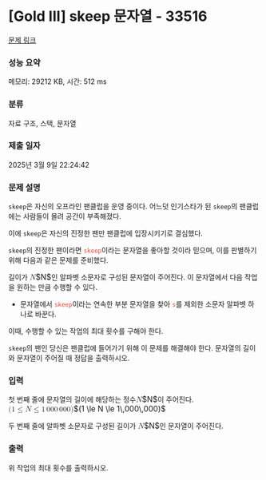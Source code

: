 # [Gold III] skeep 문자열 - 33516 

[문제 링크](https://www.acmicpc.net/problem/33516) 

### 성능 요약

메모리: 29212 KB, 시간: 512 ms

### 분류

자료 구조, 스택, 문자열

### 제출 일자

2025년 3월 9일 22:24:42

### 문제 설명

<p><code>skeep</code>은 자신의 오프라인 팬클럽을 운영 중이다. 어느덧 인기스타가 된 <code>skeep</code>의 팬클럽에는 사람들이 몰려 공간이 부족해졌다.</p>

<p>이에 <code>skeep</code>은 자신의 진정한 팬만 팬클럽에 입장시키기로 결심했다.</p>

<p><code>skeep</code>의 진정한 팬이라면 <span style="color:#e74c3c;"><code>skeep</code></span>이라는 문자열을 좋아할 것이라 믿으며, 이를 판별하기 위해 다음과 같은 문제를 준비했다.</p>

<p>길이가 <mjx-container class="MathJax" jax="CHTML" style="font-size: 109%; position: relative;"><mjx-math class="MJX-TEX" aria-hidden="true"><mjx-mi class="mjx-i"><mjx-c class="mjx-c1D441 TEX-I"></mjx-c></mjx-mi></mjx-math><mjx-assistive-mml unselectable="on" display="inline"><math xmlns="http://www.w3.org/1998/Math/MathML"><mi>N</mi></math></mjx-assistive-mml><span aria-hidden="true" class="no-mathjax mjx-copytext">$N$</span></mjx-container>인 알파벳 소문자로 구성된 문자열이 주어진다. 이 문자열에서 다음 작업을 원하는 만큼 수행할 수 있다.</p>

<ul>
	<li>문자열에서 <span style="color:#e74c3c;"><code>skeep</code></span>이라는 연속한 부분 문자열을 찾아 <span style="color:#e74c3c;"><code>s</code></span>를 제외한 소문자 알파벳 하나로 바꾼다.</li>
</ul>

<p>이때, 수행할 수 있는 작업의 최대 횟수를 구해야 한다.</p>

<p><code>skeep</code>의 팬인 당신은 팬클럽에 들어가기 위해 이 문제를 해결해야 한다. 문자열의 길이와 문자열이 주어질 때 정답을 출력하시오.</p>

### 입력 

 <p>첫 번째 줄에 문자열의 길이에 해당하는 정수<mjx-container class="MathJax" jax="CHTML" style="font-size: 109%; position: relative;"><mjx-math class="MJX-TEX" aria-hidden="true"><mjx-mi class="mjx-i"><mjx-c class="mjx-c1D441 TEX-I"></mjx-c></mjx-mi></mjx-math><mjx-assistive-mml unselectable="on" display="inline"><math xmlns="http://www.w3.org/1998/Math/MathML"><mi>N</mi></math></mjx-assistive-mml><span aria-hidden="true" class="no-mathjax mjx-copytext">$N$</span></mjx-container>이 주어진다. <mjx-container class="MathJax" jax="CHTML" style="font-size: 109%; position: relative;"><mjx-math class="MJX-TEX" aria-hidden="true"><mjx-mo class="mjx-n"><mjx-c class="mjx-c28"></mjx-c></mjx-mo><mjx-mn class="mjx-n"><mjx-c class="mjx-c31"></mjx-c></mjx-mn><mjx-mo class="mjx-n" space="4"><mjx-c class="mjx-c2264"></mjx-c></mjx-mo><mjx-mi class="mjx-i" space="4"><mjx-c class="mjx-c1D441 TEX-I"></mjx-c></mjx-mi><mjx-mo class="mjx-n" space="4"><mjx-c class="mjx-c2264"></mjx-c></mjx-mo><mjx-mn class="mjx-n" space="4"><mjx-c class="mjx-c31"></mjx-c></mjx-mn><mjx-mstyle><mjx-mspace style="width: 0.167em;"></mjx-mspace></mjx-mstyle><mjx-mn class="mjx-n"><mjx-c class="mjx-c30"></mjx-c><mjx-c class="mjx-c30"></mjx-c><mjx-c class="mjx-c30"></mjx-c></mjx-mn><mjx-mstyle><mjx-mspace style="width: 0.167em;"></mjx-mspace></mjx-mstyle><mjx-mn class="mjx-n"><mjx-c class="mjx-c30"></mjx-c><mjx-c class="mjx-c30"></mjx-c><mjx-c class="mjx-c30"></mjx-c></mjx-mn><mjx-mo class="mjx-n"><mjx-c class="mjx-c29"></mjx-c></mjx-mo></mjx-math><mjx-assistive-mml unselectable="on" display="inline"><math xmlns="http://www.w3.org/1998/Math/MathML"><mo stretchy="false">(</mo><mn>1</mn><mo>≤</mo><mi>N</mi><mo>≤</mo><mn>1</mn><mstyle scriptlevel="0"><mspace width="0.167em"></mspace></mstyle><mn>000</mn><mstyle scriptlevel="0"><mspace width="0.167em"></mspace></mstyle><mn>000</mn><mo stretchy="false">)</mo></math></mjx-assistive-mml><span aria-hidden="true" class="no-mathjax mjx-copytext">$(1 \le N \le 1\,000\,000)$</span> </mjx-container></p>

<p>두 번째 줄에 알파벳 소문자로 구성된 길이가 <mjx-container class="MathJax" jax="CHTML" style="font-size: 109%; position: relative;"><mjx-math class="MJX-TEX" aria-hidden="true"><mjx-mi class="mjx-i"><mjx-c class="mjx-c1D441 TEX-I"></mjx-c></mjx-mi></mjx-math><mjx-assistive-mml unselectable="on" display="inline"><math xmlns="http://www.w3.org/1998/Math/MathML"><mi>N</mi></math></mjx-assistive-mml><span aria-hidden="true" class="no-mathjax mjx-copytext">$N$</span></mjx-container>인 문자열이 주어진다.</p>

### 출력 

 <p>위 작업의 최대 횟수를 출력하시오.</p>

